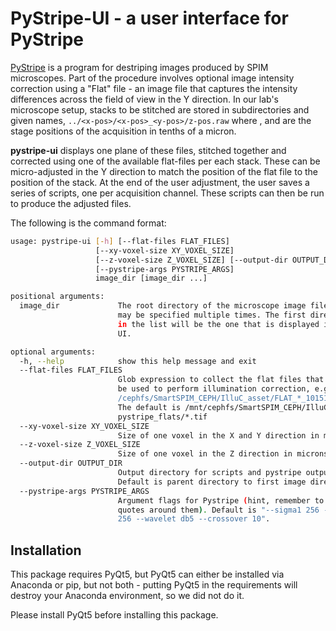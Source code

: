 # PyStripe-UI - a user interface for PyStripe

[PyStripe](https://github.com/chunglabmit/pystripe) is a
program for destriping images produced by SPIM microscopes.
Part of the procedure involves optional image intensity
correction using a "Flat" file - an image file that captures
the intensity differences across the field of view in the
Y direction. In our lab's microscope setup, stacks to be
stitched are stored in subdirectories and given names,
`../<x-pos>/<x-pos>_<y-pos>/z-pos.raw` where <x-pos>,
<y-pos> and <z-pos> are the stage positions of the
acquisition in tenths of a micron.

**pystripe-ui** displays one plane of these files, stitched
together and corrected using one of the available flat-files
per each stack. These can be micro-adjusted in the Y direction
to match the position of the flat file to the position of
the stack. At the end of the user adjustment, the user
saves a series of scripts, one per acquisition channel.
These scripts can then be run to produce the adjusted files.

The following is the command format:

```bash
usage: pystripe-ui [-h] [--flat-files FLAT_FILES]
                   [--xy-voxel-size XY_VOXEL_SIZE]
                   [--z-voxel-size Z_VOXEL_SIZE] [--output-dir OUTPUT_DIR]
                   [--pystripe-args PYSTRIPE_ARGS]
                   image_dir [image_dir ...]

positional arguments:
  image_dir             The root directory of the microscope image files. This
                        may be specified multiple times. The first directory
                        in the list will be the one that is displayed in the
                        UI.

optional arguments:
  -h, --help            show this help message and exit
  --flat-files FLAT_FILES
                        Glob expression to collect the flat files that might
                        be used to perform illumination correction, e.g. "/mnt
                        /cephfs/SmartSPIM_CEPH/IlluC_asset/FLAT_*_101519.tif".
                        The default is /mnt/cephfs/SmartSPIM_CEPH/IlluC_asset/
                        pystripe_flats/*.tif
  --xy-voxel-size XY_VOXEL_SIZE
                        Size of one voxel in the X and Y direction in microns
  --z-voxel-size Z_VOXEL_SIZE
                        Size of one voxel in the Z direction in microns
  --output-dir OUTPUT_DIR
                        Output directory for scripts and pystripe output.
                        Default is parent directory to first image directory.
  --pystripe-args PYSTRIPE_ARGS
                        Argument flags for Pystripe (hint, remember to put
                        quotes around them). Default is "--sigma1 256 --sigma2
                        256 --wavelet db5 --crossover 10".
```

## Installation

This package requires PyQt5, but PyQt5 can either be installed
via Anaconda or pip, but not both - putting PyQt5 in the
requirements will destroy your Anaconda environment, so
we did not do it.

Please install PyQt5 before installing this package.